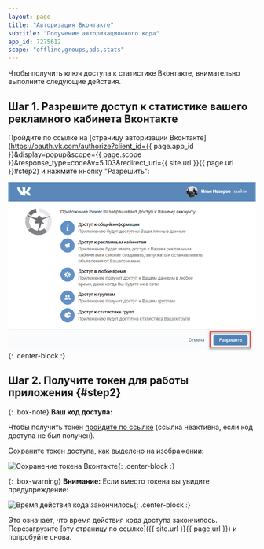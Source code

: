 ```yaml
---
layout: page
title: "Авторизация Вконтакте"
subtitle: "Получение авторизационного кода"
app_id: 7275612
scope: "offline,groups,ads,stats"
---
```

Чтобы получить ключ доступа к статистике Вконтакте, внимательно выполните следующие действия.
## Шаг 1. Разрешите доступ к статистике вашего рекламного кабинета Вконтакте
Пройдите по ссылке на [страницу авторизации Вконтакте](https://oauth.vk.com/authorize?client_id={{ page.app_id }}&display=popup&scope={{ page.scope }}&response_type=code&v=5.103&redirect_uri={{ site.url }}{{ page.url }}#step2) и нажмите кнопку "Разрешить":

![Предоставление доступов Вконтакте](https://github.com/meta110/meta110.github.io/blob/master/img/vk_grant_access.png?raw=true){: .center-block :}

## Шаг 2. Получите токен для работы приложения {#step2}

{: .box-note}
**Ваш код доступа:** <span id="code"></span>

Чтобы получить токен <a id="link2" href="javascript: void(0)">пройдите по ссылке</a> (ссылка неактивна, если код доступа не был получен).

Сохраните токен доступа, как выделено на изображении:

![Сохранение токена Вконтакте](https://github.com/meta110/meta110.github.io/blob/master/img/vk_access_token?raw=true){: .center-block :}

{: .box-warning}
**Внимание:** Если вместо токена вы увидите предупреждение:

![Время действия кода закончилось](https://github.com/meta110/meta110.github.io/blob/master/img/vk_access_expired?raw=true){: .center-block :}

Это означает, что время действия кода доступа закончилось. Перезагрузите [эту страницу по ссылке]({{ site.url }}{{ page.url }}) и попробуйте снова.
